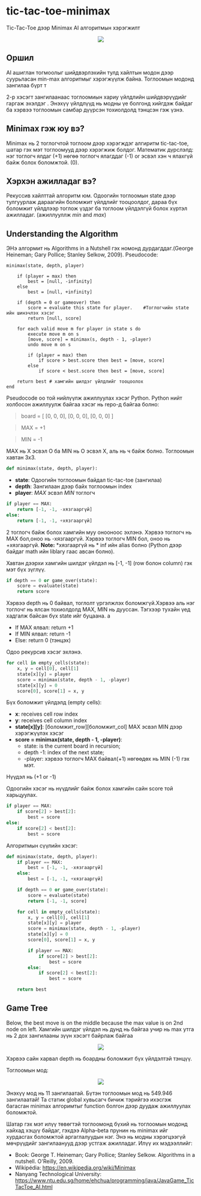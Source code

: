 # tic-tac-toe-minimax
Tic-Tac-Toe дээр Minimax AI алгоритмын хэрэгжилт 

<p align="center">
	<img src="preview/minimax_img.png"></img>
</p>

## Оршил
AI ашиглан тогмоолыг шийдвэрлэхийн тулд хайлтын модон дээр суурьласан min-max алгоритмыг хэрэгжүүлж байна. Тоглоомын модонд зангилаа бүрт т

2-р хэсэгт зангилаанаас тоглоомиын хариу үйлдлийн шийдвэрүүдийг гаргаж эхэлдэг . Энэхүү үйлдлүүд нь модны үе болгонд хийгдэж байдаг ба хэрвээ тоглоомын самбар дүүрсэн тохиолдолд тэнцсэн гэж үзнэ.

## Minimax гэж юу вэ?
Minimax нь 2 тоглогчтой тоглоом дээр хэрэгждэг алгиритм tic-tac-toe, шатар гэх мэт тоглоомууд дээр хэрэгжиж болдог. Математик дүрслэлд: нэг тоглогч ялдаг (+1) нөгөө тоглогч ялагддаг (-1) or эсвэл хэн ч ялахгүй байж болох боломжтой. (0).

## Хэрхэн ажилладаг вэ?
Рекуссив хайлттай алгоритм юм. Одоогийн тоглоомын state дээр тулгуурлаж дараагийн боломжит үйлдлийг тооцоолдог, дараа бүх боломжит үйлдлээр тоглож үздэг ба тоглоом үйлдэлгүй болох хүртэл ажилладаг. (ажиллууллж *min* and *max*) 
## Understanding the Algorithm
ЭНэ алгормит нь Algorithms in a Nutshell гэх номонд дурдагддаг.(George Heineman; Gary Pollice; Stanley Selkow, 2009). Pseudocode:

```
minimax(state, depth, player)

	if (player = max) then
		best = [null, -infinity]
	else
		best = [null, +infinity]

	if (depth = 0 or gameover) then
		score = evaluate this state for player.    #Тоглогчийн state ийн шинэчлэх хэсэг
		return [null, score]

	for each valid move m for player in state s do
		execute move m on s
		[move, score] = minimax(s, depth - 1, -player)
		undo move m on s

		if (player = max) then
			if score > best.score then best = [move, score]
		else
			if score < best.score then best = [move, score]

	return best # хамгийн шилдэг үйлдлийг тооцоолох
end
```

Pseudocode оо той нийлүүлж ажиллуулах хэсэг Python. Python нийт холбосон ажиллуулж байгаа хэсэг нь repo-д байгаа болно:
> board = [
>	[0, 0, 0],
>	[0, 0, 0],
>	[0, 0, 0]
> ]

> MAX = +1

> MIN = -1

MAX нь X эсвэл O ба MIN нь O эсвэл X, аль нь ч байж болно. Тоглоомын хавтан 3x3.

```python
def minimax(state, depth, player):
```
* **state**: Одоогийн тоглоомын байдал tic-tac-toe (зангилаа)
* **depth**: Зангилаан дээр байх тоглоомын index
* **player**: *MAX* эсвэл *MIN* тоглогч

```python
if player == MAX:
	return [-1, -1, -хязгааргүй]
else:
	return [-1, -1, +хязгааргүй]
```

2 тоглогч байж болох хамгийн муу онооноос эхлэнэ. Хэрвээ тоглогч нь MAX бол,оноо нь -хязгааргүй. Хэрвээ тоглогч MIN бол, оноо нь +хязгааргүй. **Note:** *хязгааргүй нь * inf ийн alias болно (Python дээр байдаг math ийн liblary гаас авсан болно).

Хавтан дээрхи хамгийн шилдэг үйлдэл нь [-1, -1] (row болон column) гэх мэт бүх зүглүү.

```python
if depth == 0 or game_over(state):
	score = evaluate(state)
	return score
```

Хэрвээ depth нь 0 байвал, тоглолт үргэлжлэх боломжгүй.Хэрвээ аль нэг тоглочг нь ялсан тохиолдолд MAX, MIN нь дууссан. Тэгхээр тухайн үед хадгалж байсан бүх state ийг буцаана.
a
* If MAX ялвал: return +1
* If MIN ялвал: return -1
* Else: return 0 (тэнцэх)

Одоо рекурсив хэсэг эхлэнэ.

```python
for cell in empty_cells(state):
	x, y = cell[0], cell[1]
	state[x][y] = player
	score = minimax(state, depth - 1, -player)
	state[x][y] = 0
	score[0], score[1] = x, y
```

Бүх боломжит үйлдэлд (empty cells):
* **x**: receives cell row index
* **y**: receives cell column index
* **state[x][y]**: [боломжит_row][боломжит_col] MAX эсвэл MIN дээр хэрэгжүүлэх хэсэг
* **score = minimax(state, depth - 1, -player)**:
  * state: is the current board in recursion;
  * depth -1: index of the next state;
  * -player: хэрвээ тоглогч MAX байвал(+1) нөгөөдөх нь MIN (-1) гэх мэт.

Нүүдэл нь (+1 or -1) 

Одоогийн хэсэг нь нүүдлийг байж болох хамгийн сайн score той харьцуулах.

```python
if player == MAX:
	if score[2] > best[2]:
		best = score
else:
	if score[2] < best[2]:
		best = score
```

Алгоритмын сүүлийн хэсэг:

```python
def minimax(state, depth, player):
	if player == MAX:
		best = [-1, -1, -хязгааргүй]
	else:
		best = [-1, -1, +хязгааргүй]

	if depth == 0 or game_over(state):
		score = evaluate(state)
		return [-1, -1, score]

	for cell in empty_cells(state):
		x, y = cell[0], cell[1]
		state[x][y] = player
		score = minimax(state, depth - 1, -player)
		state[x][y] = 0
		score[0], score[1] = x, y

		if player == MAX:
			if score[2] > best[2]:
				best = score
		else:
			if score[2] < best[2]:
				best = score

	return best
```

## Game Tree
Below, the best move is on the middle because the max value is on 2nd node on left. Хамгийн шилдэг үйлдэл нь дунд нь байгаа учир нь max утга нь 2 дох зангилааны зүүн хэсэгт байрлаж байгаа

<p align="center">
	<img src="preview/tic-tac-toe-minimax-game-tree.png"></img>
</p>

Хэрвээ сайн харвал depth нь боардны боломжит бүх үйлдэлтэй тэнцүү.

Тоглоомын мод:

<p align="center">
	<img src="preview/simplified-g-tree.png"></img>
</p>

Энэхүү мод нь 11 зангилаатай. Бүтэн тоглоомын мод нь 549.946 зангилаатай! Та статик global хувьсагч бичиж тэрийгээ ихэсгэж багасган minimax алгоримтыг function болгон дээр дуудаж ажиллуулах боломжтой.

Шатар гэх мэт илүү төвөгтэй тоглоомонд бүхий нь тоглоомын модонд хайхад хэцүү байдаг, гэхдээ Alpha–beta прунин нь minimax ийг хурдасгах боломжтой аргаглалуудын нэг. Энэ нь модны хэрэгцээгүй мөчрүүдийг зангилаанууд дээр устгаж ажилладаг.  Илүү их мэдээллийг:

* Book: George T. Heineman; Gary Pollice; Stanley Selkow. Algorithms in a nutshell. O'Reilly, 2009.
* Wikipédia: <https://en.wikipedia.org/wiki/Minimax>
* Nanyang Technological University: <https://www.ntu.edu.sg/home/ehchua/programming/java/JavaGame_TicTacToe_AI.html>
